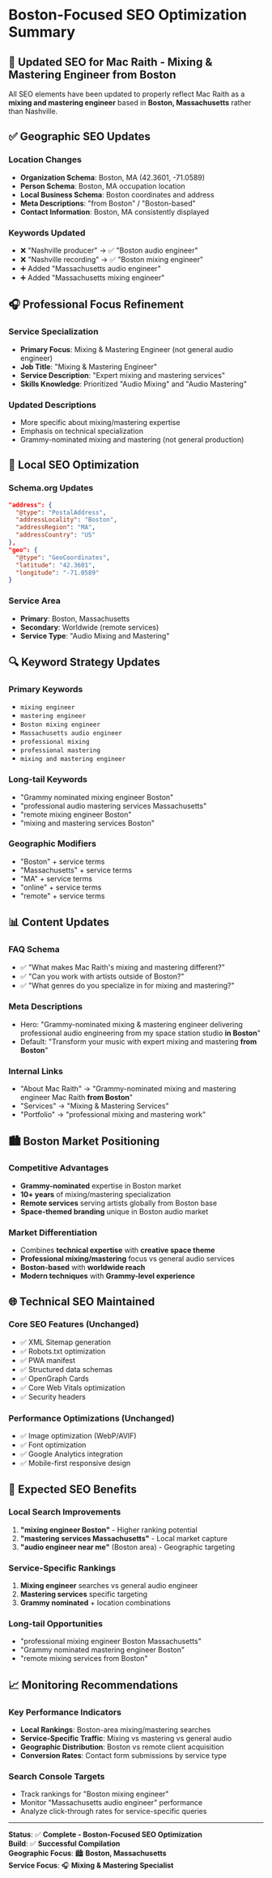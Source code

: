 # Boston-Focused SEO Optimization Summary

## 🎯 Updated SEO for Mac Raith - Mixing & Mastering Engineer from Boston

All SEO elements have been updated to properly reflect Mac Raith as a **mixing and mastering engineer** based in **Boston, Massachusetts** rather than Nashville.

## ✅ Geographic SEO Updates

### Location Changes
- **Organization Schema**: Boston, MA (42.3601, -71.0589)
- **Person Schema**: Boston, MA occupation location
- **Local Business Schema**: Boston coordinates and address
- **Meta Descriptions**: "from Boston" / "Boston-based"
- **Contact Information**: Boston, MA consistently displayed

### Keywords Updated
- ❌ "Nashville producer" → ✅ "Boston audio engineer"
- ❌ "Nashville recording" → ✅ "Boston mixing engineer"
- ➕ Added "Massachusetts audio engineer"
- ➕ Added "Massachusetts mixing engineer"

## 🎧 Professional Focus Refinement

### Service Specialization
- **Primary Focus**: Mixing & Mastering Engineer (not general audio engineer)
- **Job Title**: "Mixing & Mastering Engineer" 
- **Service Description**: "Expert mixing and mastering services"
- **Skills Knowledge**: Prioritized "Audio Mixing" and "Audio Mastering"

### Updated Descriptions
- More specific about mixing/mastering expertise
- Emphasis on technical specialization
- Grammy-nominated mixing and mastering (not general production)

## 📍 Local SEO Optimization

### Schema.org Updates
```json
"address": {
  "@type": "PostalAddress", 
  "addressLocality": "Boston",
  "addressRegion": "MA",
  "addressCountry": "US"
},
"geo": {
  "@type": "GeoCoordinates",
  "latitude": "42.3601", 
  "longitude": "-71.0589"
}
```

### Service Area
- **Primary**: Boston, Massachusetts
- **Secondary**: Worldwide (remote services)
- **Service Type**: "Audio Mixing and Mastering"

## 🔍 Keyword Strategy Updates

### Primary Keywords
- `mixing engineer`
- `mastering engineer` 
- `Boston mixing engineer`
- `Massachusetts audio engineer`
- `professional mixing`
- `professional mastering`
- `mixing and mastering engineer`

### Long-tail Keywords
- "Grammy nominated mixing engineer Boston"
- "professional audio mastering services Massachusetts"
- "remote mixing engineer Boston"
- "mixing and mastering services Boston"

### Geographic Modifiers
- "Boston" + service terms
- "Massachusetts" + service terms
- "MA" + service terms
- "online" + service terms
- "remote" + service terms

## 📊 Content Updates

### FAQ Schema
- ✅ "What makes Mac Raith's mixing and mastering different?"
- ✅ "Can you work with artists outside of Boston?"
- ✅ "What genres do you specialize in for mixing and mastering?"

### Meta Descriptions
- Hero: "Grammy-nominated mixing & mastering engineer delivering professional audio engineering from my space station studio **in Boston**"
- Default: "Transform your music with expert mixing and mastering **from Boston**"

### Internal Links
- "About Mac Raith" → "Grammy-nominated mixing and mastering engineer Mac Raith **from Boston**"
- "Services" → "Mixing & Mastering Services"
- "Portfolio" → "professional mixing and mastering work"

## 🏙️ Boston Market Positioning

### Competitive Advantages
- **Grammy-nominated** expertise in Boston market
- **10+ years** of mixing/mastering specialization
- **Remote services** serving artists globally from Boston base
- **Space-themed branding** unique in Boston audio market

### Market Differentiation
- Combines **technical expertise** with **creative space theme**
- **Professional mixing/mastering** focus vs general audio services
- **Boston-based** with **worldwide reach**
- **Modern techniques** with **Grammy-level experience**

## 🌐 Technical SEO Maintained

### Core SEO Features (Unchanged)
- ✅ XML Sitemap generation
- ✅ Robots.txt optimization
- ✅ PWA manifest
- ✅ Structured data schemas
- ✅ OpenGraph Cards
- ✅ Core Web Vitals optimization
- ✅ Security headers

### Performance Optimizations (Unchanged)
- ✅ Image optimization (WebP/AVIF)
- ✅ Font optimization
- ✅ Google Analytics integration
- ✅ Mobile-first responsive design

## 🎯 Expected SEO Benefits

### Local Search Improvements
1. **"mixing engineer Boston"** - Higher ranking potential
2. **"mastering services Massachusetts"** - Local market capture
3. **"audio engineer near me"** (Boston area) - Geographic targeting

### Service-Specific Rankings
1. **Mixing engineer** searches vs general audio engineer
2. **Mastering services** specific targeting
3. **Grammy nominated** + location combinations

### Long-tail Opportunities
- "professional mixing engineer Boston Massachusetts"
- "Grammy nominated mastering engineer Boston"
- "remote mixing services from Boston"

## 📈 Monitoring Recommendations

### Key Performance Indicators
- **Local Rankings**: Boston-area mixing/mastering searches
- **Service-Specific Traffic**: Mixing vs mastering vs general audio
- **Geographic Distribution**: Boston vs remote client acquisition
- **Conversion Rates**: Contact form submissions by service type

### Search Console Targets
- Track rankings for "Boston mixing engineer"
- Monitor "Massachusetts audio engineer" performance
- Analyze click-through rates for service-specific queries

---

**Status**: ✅ **Complete - Boston-Focused SEO Optimization**  
**Build**: ✅ **Successful Compilation**  
**Geographic Focus**: 🏙️ **Boston, Massachusetts**  
**Service Focus**: 🎧 **Mixing & Mastering Specialist** 